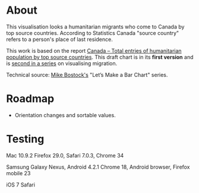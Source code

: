 # About 
This visualisation looks a humanitarian migrants who come to Canada by top source countries. According to Statistics Canada "source country" refers to a person's place of last residence. 

This work is based on the report <a href="http://www.cic.gc.ca/english/resources/statistics/facts2012/temporary/19.asp">Canada – Total entries of humanitarian population by top source countries</a>. 
This draft chart is in its **first version** and is <a href="http://bl.ocks.org/radiocontrolled/7722907">second in a series</a> on visualising migration. 

Technical source: 
<a href="http://bost.ocks.org/mike/bar/">Mike Bostock's</a> "Let’s Make a Bar Chart" series.

# Roadmap 
- Orientation changes and sortable values. 


# Testing
Mac 10.9.2 
Firefox 29.0, Safari 7.0.3, Chrome 34

Samsung Galaxy Nexus, Android 4.2.1 
Chrome 18, Android browser, Firefox mobile 23

iOS 7
Safari